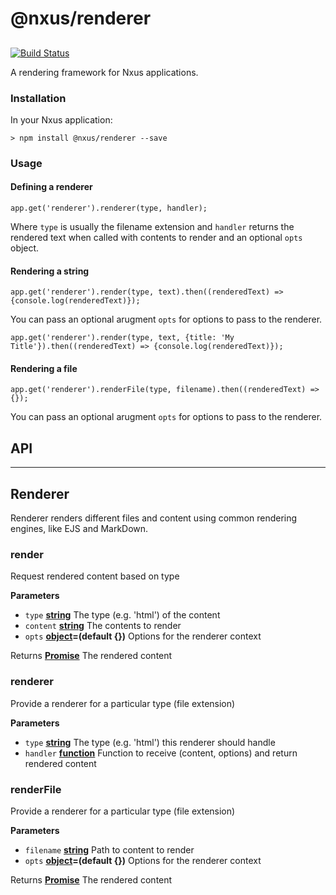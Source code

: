 # @nxus/renderer

## 

[![Build Status](https://travis-ci.org/nxus/renderer.svg?branch=master)](https://travis-ci.org/nxus/renderer)

A rendering framework for Nxus applications.

### Installation

In your Nxus application:

    > npm install @nxus/renderer --save

### Usage

#### Defining a renderer

    app.get('renderer').renderer(type, handler);

Where `type` is usually the filename extension and `handler` returns the rendered text when called with contents to render and an optional `opts` object.

#### Rendering a string

    app.get('renderer').render(type, text).then((renderedText) => {console.log(renderedText)});

You can pass an optional arugment `opts` for options to pass to the renderer.

    app.get('renderer').render(type, text, {title: 'My Title'}).then((renderedText) => {console.log(renderedText)});

#### Rendering a file

    app.get('renderer').renderFile(type, filename).then((renderedText) => {});

You can pass an optional arugment `opts` for options to pass to the renderer.

## API

* * *

## Renderer

Renderer renders different files and content using common rendering engines, like EJS and MarkDown.

### render

Request rendered content based on type

**Parameters**

-   `type` **[string](https://developer.mozilla.org/en-US/docs/Web/JavaScript/Reference/Global_Objects/String)** The type (e.g. 'html') of the content
-   `content` **[string](https://developer.mozilla.org/en-US/docs/Web/JavaScript/Reference/Global_Objects/String)** The contents to render
-   `opts` **[object](https://developer.mozilla.org/en-US/docs/Web/JavaScript/Reference/Global_Objects/Object)=(default {})** Options for the renderer context

Returns **[Promise](https://developer.mozilla.org/en-US/docs/Web/JavaScript/Reference/Global_Objects/Promise)** The rendered content

### renderer

Provide a renderer for a particular type (file extension)

**Parameters**

-   `type` **[string](https://developer.mozilla.org/en-US/docs/Web/JavaScript/Reference/Global_Objects/String)** The type (e.g. 'html') this renderer should handle
-   `handler` **[function](https://developer.mozilla.org/en-US/docs/Web/JavaScript/Reference/Statements/function)** Function to receive (content, options) and return rendered content

### renderFile

Provide a renderer for a particular type (file extension)

**Parameters**

-   `filename` **[string](https://developer.mozilla.org/en-US/docs/Web/JavaScript/Reference/Global_Objects/String)** Path to content to render
-   `opts` **[object](https://developer.mozilla.org/en-US/docs/Web/JavaScript/Reference/Global_Objects/Object)=(default {})** Options for the renderer context

Returns **[Promise](https://developer.mozilla.org/en-US/docs/Web/JavaScript/Reference/Global_Objects/Promise)** The rendered content
